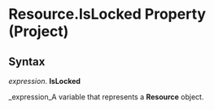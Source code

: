 
# Resource.IsLocked Property (Project)

## Syntax

 _expression_. **IsLocked**

 _expression_A variable that represents a  **Resource** object.

